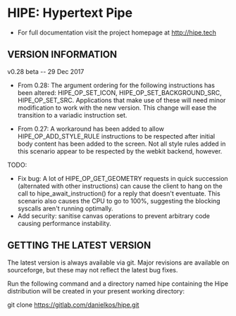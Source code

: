 HIPE: Hypertext Pipe
====================

* For full documentation visit the project homepage at http://hipe.tech


VERSION INFORMATION
-------------------

v0.28 beta -- 29 Dec 2017

- From 0.28: The argument ordering for the following  instructions has been altered: HIPE_OP_SET_ICON,
  HIPE_OP_SET_BACKGROUND_SRC, HIPE_OP_SET_SRC. Applications that make use of these will need minor modification to
  work with the new version. This change will ease the transition to a variadic instruction set.

- From 0.27: A workaround has been added to allow HIPE_OP_ADD_STYLE_RULE instructions to be respected after initial
  body content has been added to the screen. Not all style rules added in this scenario appear to be respected
  by the webkit backend, however.


TODO:

- Fix bug: A lot of HIPE_OP_GET_GEOMETRY requests in quick succession (alternated with other instructions)
  can cause the client to hang on the call to hipe_await_instruction() for a reply that doesn't eventuate.
  This scenario also causes the CPU to go to 100%, suggesting the blocking syscalls aren't running optimally.
- Add security: sanitise canvas operations to prevent arbitrary code causing performance instability.



GETTING THE LATEST VERSION
--------------------------

The latest version is always available via git. Major revisions are available on sourceforge, but these may not reflect the latest bug fixes.

Run the following command and a directory named hipe containing the Hipe distribution will be created in your present working directory:


  git clone https://gitlab.com/danielkos/hipe.git


